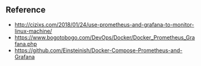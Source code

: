 

## Reference

- http://cizixs.com/2018/01/24/use-prometheus-and-grafana-to-monitor-linux-machine/
- https://www.bogotobogo.com/DevOps/Docker/Docker_Prometheus_Grafana.php
- https://github.com/Einsteinish/Docker-Compose-Prometheus-and-Grafana
